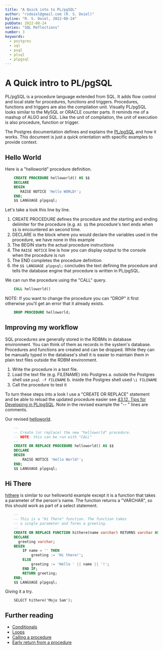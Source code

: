 ```yaml
---
title: "A Quick into to PL/pgSQL"
author: "rsdoiel@gmail.com (R. S. Doiel)"
byline: "R. S. Doiel, 2022-08-24"
pubDate: 2022-08-24
series: "SQL Reflections"
number: 3
keywords:
  - postgres
  - sql
  - psql
  - plsql
  - plpgsql
---
```


A Quick intro to PL/pgSQL
========================

PL/pgSQL is a procedure language extended from SQL. It adds flow control and local state for procedures, functions and triggers. Procedures, functions and triggers are also the compilation unit. Visually PL/pgSQL looks similar to the MySQL or ORACLE counter parts. It reminds me of a mashup of ALGO and SQL. Like the unit of compilation, the unit of execution is also procedure, function or trigger. 

The Postgres documentation defines and explains the [PL/pgSQL](https://www.postgresql.org/docs/14/plpgsql.html) and how it works.  This document is just a quick orientation with specific examples to provide context.

Hello World
-----------

Here is a "helloworld" procedure definition.

```sql
    CREATE PROCEDURE helloworld() AS $$
    DECLARE
    BEGIN
       RAISE NOTICE 'Hello WORLD!';
    END;
    $$ LANGUAGE plpgsql;
```

Let's take a look this line by line.

1. CREATE PROCEDURE defines the procedure and the starting and ending delimiter for the procedure (e.g. `AS $$` the procedure's text ends when `$$` is encountered an second time.
2. DECLARE is the block where you would declare the variables used in the procedure, we have none in this example
3. The BEGIN starts the actual procedure instructions
4. The `RAISE NOTICE` line is how you can display output to the console when the procedure is run
5. The END completes the procedure definition
6. the `$$ LANGUAGE plpgsql;` concludes the text defining the procedure and tells the database engine that procedure is written in PL/pgSQL.

We can run the procedure using the "CALL" query.

```sql
    CALL helloworld()
```

NOTE: If you want to change the procedure you can "DROP" it first otherwise you'll get an error that it already exists.

```sql
    DROP PROCEDURE helloworld;
```

Improving my workflow
---------------------

SQL procedures are generally stored in the RDBMs in database environment. You can think of them as records in the system's database. Procedures and functions are created and can be dropped. While they can be manually typed in the database's shell it is easier to maintain them in plain text files outside the RDBM environment.  

1. Write the procedure in a text file.
2. Load the text file (e.g. FILENAME) into Postgres 
   a. outside the Postgres shell use `psql -f FILENAME` 
   b. inside the Postgres shell used `\i FILENAME`
3. Call the procedure to test it

To turn these steps into a look I use a "CREATE OR REPLACE" statement and be able to reload the updated procedure easier see [43.12. Tips for Developing in PL/pgSQL](https://www.postgresql.org/docs/14/plpgsql-development-tips.html).  Note in the revised example the "-- " lines are comments.

Our revised [helloworld](helloworld.plpgsql).

```sql
    --
    -- Create (or replace) the new "helloworld" procedure.
    -- NOTE: this can be run with "CALL"
    --
    CREATE OR REPLACE PROCEDURE helloworld() AS $$
    DECLARE
    BEGIN
        RAISE NOTICE 'Hello World!';
    END;
    $$ LANGUAGE plpgsql;
```


Hi There
--------

[hithere](hithere.plpgsql) is similar to our helloworld example except it is a function that takes a parameter of the person's name. The function returns a "VARCHAR", so this should work as part of a select statement.

```sql
    --
    -- This is a "Hi There" function. The function takes
    -- a single parameter and forms a greeting.
    --
    CREATE OR REPLACE FUNCTION hithere(name varchar) RETURNS varchar AS $$
    DECLARE
      greeting varchar;
    BEGIN
        IF name = '' THEN
            greeting := 'Hi there!';
        ELSE
            greeting := 'Hello ' || name || '!';
        END IF;
        RETURN greeting;
    END;
    $$ LANGUAGE plpgsql;
```

Giving it a try.

```shell
    SELECT hithere('Mojo Sam');
```

Further reading
---------------

- [Conditionals](https://www.postgresql.org/docs/14/plpgsql-control-structures.html#PLPGSQL-CONDITIONALS)
- [Loops](https://www.postgresql.org/docs/14/plpgsql-control-structures.html#PLPGSQL-CONTROL-STRUCTURES-LOOPS)
- [Calling a procedure](https://www.postgresql.org/docs/14/plpgsql-control-structures.html#PLPGSQL-STATEMENTS-CALLING-PROCEDURE)
- [Early return from a procedure](https://www.postgresql.org/docs/14/plpgsql-control-structures.html#PLPGSQL-STATEMENTS-RETURNING-PROCEDURE)

